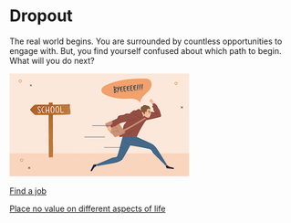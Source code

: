 # Dropout

The real world begins. You are surrounded by countless opportunities to engage with. But, you find yourself confused about which path to begin. What will you do next?

![Dropout](../images/dropout.jpeg)

[Find a job](work.md)

[Place no value on different aspects of life](stay-home.md)
